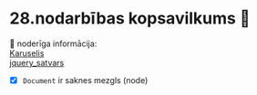 # 28.nodarbības kopsavilkums :pushpin:

:link: noderīga informācija:  
[Karuselis](https://www.codewithrandom.com/2022/08/12/simple-javascript-carousel-how-to-create-a-carousel-using-css-js/)  
[jquery_satvars](https://learn.jquery.com/about-jquery/how-jquery-works/)

- [x] `Document` ir saknes mezgls (node)
